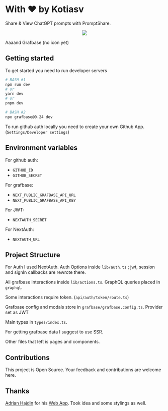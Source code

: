# With ♥ by Kotiasv

Share & View ChatGPT prompts with PromptShare.
<p align="center">
  <a href="https://skillicons.dev">
    <img src="https://skillicons.dev/icons?i=git,ts,nodejs,react,tailwind,graphql,nextjs,vercel&theme=dark" />
  </a>
  <p>Aaaand Grafbase (no icon yet)</p>
</p>

## Getting started

To get started you need to run developer servers

```bash
# BASH #1
npm run dev
# or
yarn dev
# or
pnpm dev
```
```bash
# BASH #2
npx grafbase@0.24 dev
```
To run github auth locally you need to create your own Github App. (`Settings/Developer settings`)

## Environment variables

For github auth:
- `GITHUB_ID`
- `GITHUB_SECRET`

For grafbase:
- `NEXT_PUBLIC_GRAFBASE_API_URL`
- `NEXT_PUBLIC_GRAFBASE_API_KEY`

For JWT:
- `NEXTAUTH_SECRET`

For NextAuth:
- `NEXTAUTH_URL`

## Project Structure

For Auth I used NextAuth. Auth Options inside `lib/auth.ts` ; jwt, session and signIn callbacks are rewrote there.

All grafbase interactions inside `lib/actions.ts`. GraphQL queries placed in `graphql`. 

Some interactions require token. (`api/auth/token/route.ts`)

Grafbase config and modals store in `grafbase/grafbase.config.ts`. Provider set as JWT

Main types in `types/index.ts`.

For getting grafbase data I suggest to use SSR.

Other files that left is pages and components.

## Contributions

This project is Open Source. Your feedback and contributions are welcome here.

## Thanks

[Adrian Hajdin](https://github.com/adrianhajdin) for his [Web App](https://promptopia.vercel.app/). Took idea and some stylings as well.

